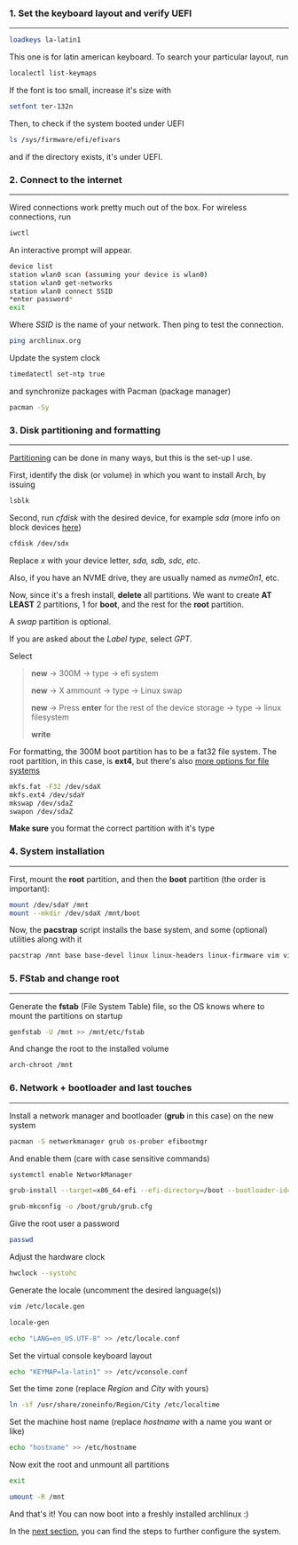 ### 1. Set the keyboard layout and verify UEFI
---

```sh
loadkeys la-latin1
```

This one is for latin american keyboard. To search your particular layout, run

```sh
localectl list-keymaps
```

If the font is too small, increase it's size with

```sh
setfont ter-132n
```

Then, to check if the system booted under UEFI

```sh
ls /sys/firmware/efi/efivars
```

and if the directory exists, it's under UEFI.

### 2. Connect to the internet
---

Wired connections work pretty much out of the box. For wireless connections, run

```sh
iwctl
```

An interactive prompt will appear.

```sh
device list
station wlan0 scan (assuming your device is wlan0)
station wlan0 get-networks
station wlan0 connect SSID
*enter password*
exit
```

Where *SSID* is the name of your network. Then ping to test the connection.

```sh
ping archlinux.org
```

Update the system clock

```sh
timedatectl set-ntp true
```

and synchronize packages with Pacman (package manager)

```sh
pacman -Sy
```

### 3. Disk partitioning and formatting
---

[Partitioning](https://wiki.archlinux.org/title/Partitioning) can be done in many ways, but this is the set-up I use.

First, identify the disk (or volume) in which you want to install Arch, by issuing

```sh
lsblk
```

Second, run *cfdisk* with the desired device, for example *sda* (more info on block devices [here](https://wiki.archlinux.org/title/Device_file#Block_devices))

```sh
cfdisk /dev/sdx
```

Replace *x* with your device letter, *sda, sdb, sdc, etc*.

Also, if you have an NVME drive, they are usually named as *nvme0n1*, etc.

Now, since it's a fresh install, **delete** all partitions. We want to create **AT LEAST** 2 partitions, 1 for **boot**, and the rest for the **root** partition.

A *swap* partition is optional.

If you are asked about the *Label type*, select *GPT*. <br> 

Select
> **new** -> 300M -> type -> efi system
>
>**new** -> X ammount -> type -> Linux swap
>
> **new** -> Press **enter** for the rest of the device storage -> type -> linux filesystem
>
> **write**

For formatting, the 300M boot partition has to be a fat32 file system. The root partition, in this case, is **ext4**, but there's also [more options for file systems](https://wiki.archlinux.org/title/File_systems#Types_of_file_systems)

```sh
mkfs.fat -F32 /dev/sdaX
mkfs.ext4 /dev/sdaY
mkswap /dev/sdaZ
swapon /dev/sdaZ
```

**Make sure** you format the correct partition with it's type

### 4. System installation
---

First, mount the **root** partition, and then the **boot** partition (the order is important):

```sh
mount /dev/sdaY /mnt
mount --mkdir /dev/sdaX /mnt/boot
```

Now, the **pacstrap** script installs the base system, and some (optional) utilities along with it

```sh
pacstrap /mnt base base-devel linux linux-headers linux-firmware vim vi git
```

### 5. FStab and change root
---

Generate the **fstab** (File System Table) file, so the OS knows where to mount the partitions on startup

```sh
genfstab -U /mnt >> /mnt/etc/fstab
```

And change the root to the installed volume

```sh
arch-chroot /mnt
```

### 6. Network + bootloader and last touches
---

Install a network manager and bootloader (**grub** in this case) on the new system

```sh
pacman -S networkmanager grub os-prober efibootmgr
```

And enable them (care with case sensitive commands)

```sh
systemctl enable NetworkManager
```

```sh
grub-install --target=x86_64-efi --efi-directory=/boot --bootloader-id=Archlinux
```

```sh
grub-mkconfig -o /boot/grub/grub.cfg
```

Give the root user a password

```sh
passwd
```

Adjust the hardware clock

```sh
hwclock --systohc
```

Generate the locale (uncomment the desired language(s))

```sh
vim /etc/locale.gen
```

```sh
locale-gen
```

```sh
echo "LANG=en_US.UTF-8" >> /etc/locale.conf
```

Set the virtual console keyboard layout

```sh
echo "KEYMAP=la-latin1" >> /etc/vconsole.conf
```

Set the time zone (replace *Region* and *City* with yours)

```sh
ln -sf /usr/share/zoneinfo/Region/City /etc/localtime
```

Set the machine host name (replace *hostname* with a name you want or like)

```sh
echo "hostname" >> /etc/hostname
```

Now exit the root and unmount all partitions

```sh
exit
```

```sh
umount -R /mnt
```

And that's it! You can now boot into a freshly installed archlinux :)

In the [next section](configuration.md), you can find the steps to further configure the system.
